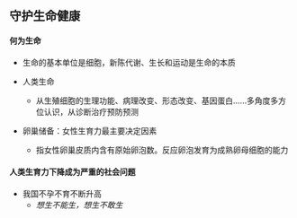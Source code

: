 ## 守护生命健康
#### 何为生命
- 生命的基本单位是细胞，新陈代谢、生长和运动是生命的本质
- 人类生命
	- 从生殖细胞的生理功能、病理改变、形态改变、基因蛋白……多角度多方位认识，从诊断治疗预防预测

- 卵巢储备：女性生育力最主要决定因素
	- 指女性卵巢皮质内含有原始卵泡数。反应卵泡发育为成熟卵母细胞的能力

#### 人类生育力下降成为严重的社会问题
- 我国不孕不育不断升高
	- *想生不能生，想生不敢生*

